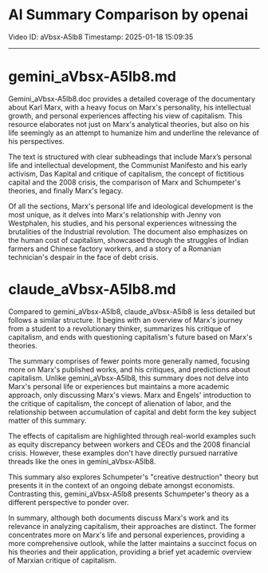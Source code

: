 # AI Summary Comparison by openai

Video ID: aVbsx-A5lb8
Timestamp: 2025-01-18 15:09:35

---

# gemini_aVbsx-A5lb8.md

Gemini_aVbsx-A5lb8.doc provides a detailed coverage of the documentary about Karl Marx, with a heavy focus on Marx's personality, his intellectual growth, and personal experiences affecting his view of capitalism. This resource elaborates not just on Marx's analytical theories, but also on his life seemingly as an attempt to humanize him and underline the relevance of his perspectives.

The text is structured with clear subheadings that include Marx’s personal life and intellectual development, the Communist Manifesto and his early activism, Das Kapital and critique of capitalism, the concept of fictitious capital and the 2008 crisis, the comparison of Marx and Schumpeter's theories, and finally Marx's legacy. 

Of all the sections, Marx's personal life and ideological development is the most unique, as it delves into Marx's relationship with Jenny von Westphalen, his studies, and his personal experiences witnessing the brutalities of the Industrial revolution. The document also emphasizes on the human cost of capitalism, showcased through the struggles of Indian farmers and Chinese factory workers, and a story of a Romanian technician's despair in the face of debt crisis. 

# claude_aVbsx-A5lb8.md

Compared to gemini_aVbsx-A5lb8, claude_aVbsx-A5lb8 is less detailed but follows a similar structure. It begins with an overview of Marx's journey from a student to a revolutionary thinker, summarizes his critique of capitalism, and ends with questioning capitalism's future based on Marx's theories.

The summary comprises of fewer points more generally named, focusing more on Marx's published works, and his critiques, and predictions about capitalism. Unlike gemini_aVbsx-A5lb8, this summary does not delve into Marx's personal life or experiences but maintains a more academic approach, only discussing Marx's views. Marx and Engels' introduction to the critique of capitalism, the concept of alienation of labor, and the relationship between accumulation of capital and debt form the key subject matter of this summary.

The effects of capitalism are highlighted through real-world examples such as equity discrepancy between workers and CEOs and the 2008 financial crisis. However, these examples don't have directly pursued narrative threads like the ones in gemini_aVbsx-A5lb8.

This summary also explores Schumpeter's "creative destruction" theory but presents it in the context of an ongoing debate amongst economists. Contrasting this, gemini_aVbsx-A5lb8 presents Schumpeter's theory as a different perspective to ponder over.
  
In summary, although both documents discuss Marx's work and its relevance in analyzing capitalism, their approaches are distinct. The former concentrates more on Marx's life and personal experiences, providing a more comprehensive outlook, while the latter maintains a succinct focus on his theories and their application, providing a brief yet academic overview of Marxian critique of capitalism.
